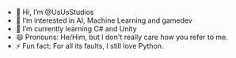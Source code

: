 - 👋 Hi, I’m @UsUsStudios
- 👀 I’m interested in AI, Machine Learning and gamedev
- 🌱 I’m currently learning C# and Unity<!---- 📫 How to reach me: biruni056@gmail.com--->
- 😄 Pronouns: He/Him, but I don't really care how you refer to me.
- ⚡ Fun fact: For all its faults, I still love Python.

<!---
UsUsStudios/UsUsStudios is a ✨ special ✨ repository because its `README.md` (this file) appears on your GitHub profile.
You can click the Preview link to take a look at your changes.
--->
